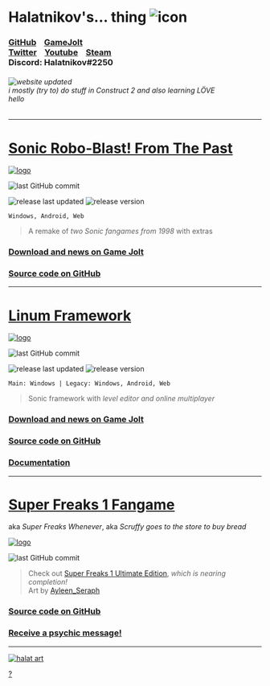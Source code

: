 # Halatnikov's... thing ![icon](https://cdn.discordapp.com/attachments/406052265963683840/944886384047583232/holat_ayleen-seraph_2x.png)

### [GitHub](https://github.com/Halatnikov) &nbsp;&nbsp; [GameJolt](https://gamejolt.com/@Halatnikov) <br> [Twitter](https://twitter.com/holatnikov) &nbsp;&nbsp; [Youtube](https://www.youtube.com/channel/UCaJJx5p_9KyaKZj02N82nJw) &nbsp;&nbsp; [Steam](https://steamcommunity.com/id/halatnikov) <br> Discord: Halatnikov#2250

###### ![website updated](https://img.shields.io/github/last-commit/halatnikov/halatnikov.github.io?label=updated) <br> i mostly (try to) do stuff in Construct 2 and also learning LÖVE <br> hello

---

# [Sonic Robo-Blast! From The Past](https://gamejolt.com/games/srb_fromthepast/658544)

[![logo](https://media.discordapp.net/attachments/406052265963683840/944883384172302347/srbftp_dajumpjump.png)](https://gamejolt.com/games/srb_fromthepast/658544)

![last GitHub commit](https://img.shields.io/github/last-commit/halatnikov/SRBftp?label=last%20GitHub%20commit&logo=github)

![release last updated](https://img.shields.io/github/release-date/halatnikov/SRBftp?label=last%20updated)
![release version](https://img.shields.io/github/v/release/halatnikov/SRBftp?&label=version)

`Windows, Android, Web`

> A remake of *two Sonic fangames from 1998* with extras

### [Download and news on Game Jolt](https://gamejolt.com/games/srb_fromthepast/658544)

### [Source code on GitHub](https://github.com/Halatnikov/SRBftp)

---

# [Linum Framework](https://gamejolt.com/games/linum-framework/513673)

[![logo](https://cdn.discordapp.com/attachments/406052265963683840/944883321597493298/linum_ayleen-seraph_2x.png)](https://gamejolt.com/games/linum-framework/513673)

![last GitHub commit](https://img.shields.io/github/last-commit/halatnikov/linum-framework?label=last%20GitHub%20commit&logo=github)

![release last updated](https://img.shields.io/github/release-date/halatnikov/linum-framework?label=last%20updated)
![release version](https://img.shields.io/github/v/release/halatnikov/linum-framework?&label=version)

`Main: Windows | Legacy: Windows, Android, Web`

> Sonic framework with *level editor and online multiplayer*

### [Download and news on Game Jolt](https://gamejolt.com/games/linum-framework/513673)

### [Source code on GitHub](https://github.com/Halatnikov/linum-framework)

### [Documentation](https://halatnikov.github.io/linum-framework)

---

# [Super Freaks 1 Fangame](https://github.com/Halatnikov/Super-Freaks-1-Fangame)

aka *Super Freaks Whenever*, aka *Scruffy goes to the store to buy bread*

[![logo](https://media.discordapp.net/attachments/406052265963683840/1124851544613986437/scruffy_ayleen-seraph_small.png)](https://twitter.com/Ayleen_Seraph)

![last GitHub commit](https://img.shields.io/github/last-commit/halatnikov/Super-Freaks-1-Fangame?label=last%20GitHub%20commit&logo=github)

> Check out [Super Freaks 1 Ultimate Edition](https://superfreaks.neocities.org/), *which is nearing completion!*
> <br> Art by [Ayleen_Seraph](https://twitter.com/Ayleen_Seraph)

### [Source code on GitHub](https://github.com/Halatnikov/Super-Freaks-1-Fangame)

### [Receive a psychic message!](https://nohbodee.neocities.org)

---

[![halat art](https://media.discordapp.net/attachments/406052265963683840/1124857291729022996/happybirthdayhalat_ayleen-seraph_small.png)](https://twitter.com/Ayleen_Seraph/status/1208020827469430784)

[?](https://www.youtube.com/watch?v=FBSe_3qtgkc)
